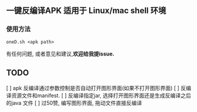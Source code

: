 ## 一键反编译APK 适用于 Linux/mac shell 环境

### 使用方法
```shell
oneD.sh <apk path>
```

有任何问题, 或者意见和建议,**欢迎给我提issue.**

## TODO
[ ] apk 反编译通过参数控制是否自动打开图形界面(如果不打开图形界面)
[ ] 反编译资源文件和manifest.
[ ] 反编译指定jar, 选择打开图形界面还是生成反编译之后的java 文件
[ ] 过50赞, 编写图形界面, 拖动文件直接反编译